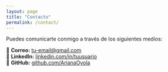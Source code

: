 ```yaml
---
layout: page
title: "Contacto"
permalink: /contact/
---
```


Puedes comunicarte conmigo a través de los siguientes medios:

📧 **Correo:** [tu-email@gmail.com](mailto:tu-email@gmail.com)  
💼 **LinkedIn:** [linkedin.com/in/tuusuario](https://linkedin.com/in/tuusuario)  
🐙 **GitHub:** [github.com/ArianaOyola](https://github.com/ArianaOyola)

